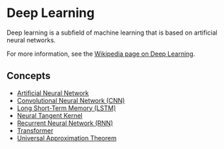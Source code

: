 # Deep Learning

Deep learning is a subfield of machine learning that is based on artificial neural networks.

For more information, see the [Wikipedia page on Deep Learning](https://en.wikipedia.org/wiki/Deep_learning).

## Concepts

- [Artificial Neural Network](./artificial_neural_network.md)
- [Convolutional Neural Network (CNN)](./cnn.md)
- [Long Short-Term Memory (LSTM)](./lstm.md)
- [Neural Tangent Kernel](./neural_tangent_kernel.md)
- [Recurrent Neural Network (RNN)](./rnn.md)
- [Transformer](./transformer.md)
- [Universal Approximation Theorem](./universal_approximation_theorem.md)
